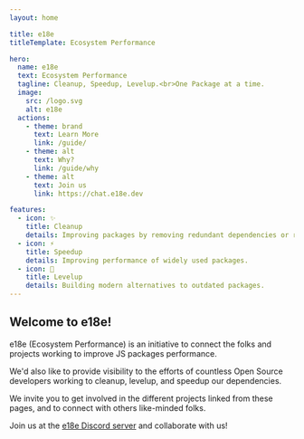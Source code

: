 ```yaml
---
layout: home

title: e18e
titleTemplate: Ecosystem Performance

hero:
  name: e18e
  text: Ecosystem Performance
  tagline: Cleanup, Speedup, Levelup.<br>One Package at a time.
  image:
    src: /logo.svg
    alt: e18e
  actions:
    - theme: brand
      text: Learn More
      link: /guide/
    - theme: alt
      text: Why?
      link: /guide/why
    - theme: alt
      text: Join us
      link: https://chat.e18e.dev

features:
  - icon: ✨
    title: Cleanup
    details: Improving packages by removing redundant dependencies or replacing them with modern alternatives.
  - icon: ⚡️
    title: Speedup
    details: Improving performance of widely used packages.
  - icon: 🧩
    title: Levelup
    details: Building modern alternatives to outdated packages.
---
```


## Welcome to e18e!

e18e (Ecosystem Performance) is an initiative to connect the folks and projects working to improve JS packages performance.

We'd also like to provide visibility to the efforts of countless Open Source developers working to cleanup, levelup, and speedup our dependencies.

We invite you to get involved in the different projects linked from these pages, and to connect with others like-minded folks.

Join us at the [e18e Discord server](https://chat.e18e.dev) and collaborate with us!
